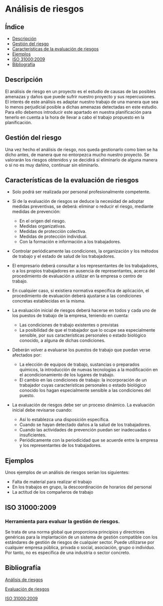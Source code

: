 # Análisis de riesgos## Índice* [Descripción](#Descripción)* [Gestión del riesgo](#Gestión-del-riesgo)* [Características de la evaluación de riesgos](#Características-de-la-evaluación-de-riesgos)* [Ejemplos](#Ejemplos)* [ISO 31000:2009](#ISO-31000:2009)* [Bibliografía](#Bibliografía)## DescripciónEl análisis de riesgo en un proyecto es el estudio de causas de las posibles amenazas y daños que puede sufrir nuestro proyecto y sus repercusiones.El interés de este análisis es adaptar nuestro trabajo de una manera que sea lo menos perjudicial posible a dichas amenazas detectadas en este estudio. Para ello debemos introducir este apartado en nuestra planificación para tenerlo en cuenta a la hora de llevar a cabo el trabajo propuesto en la planificación.## Gestión del riesgoUna vez hecho el análisis de riesgo, nos queda gestionarlo como bien se ha dicho antes, de manera que no entorpezca mucho nuestro proyecto. Se valorarán los riesgos obtenidos y se decidirá si eliminarlo de alguna manera o si no es muy dañino, continuar sin eliminarlo.## Características de la evaluación de riesgos* Solo podrá ser realizada por personal profesionalmente competente.* Si de la evaluación de riesgos se deduce la necesidad de adoptar medidas preventivas, se deberá: eliminar o reducir el riesgo, mediante medidas de prevención:    * En el origen del riesgo.    * Medidas organizativas.    * Medidas de protección colectiva.    * Medidas de protección individual.    * Con la formación e información a los trabajadores.* Controlar periódicamente las condiciones, la organización y los métodos de trabajo y el estado de salud de los trabajadores.* El empresario deberá consultar a los representantes de los trabajadores, o a los propios trabajadores en ausencia de representantes, acerca del procedimiento de evaluación a utilizar en la empresa o centro de trabajo.* En cualquier caso, si existiera normativa específica de aplicación, el procedimiento de evaluación deberá ajustarse a las condiciones concretas establecidas en la misma.* La evaluación inicial de riesgos deberá hacerse en todos y cada uno de los puestos de trabajo de la empresa, teniendo en cuenta:    * Las condiciones de trabajo existentes o previstas    * La posibilidad de que el trabajador que lo ocupe sea especialmente sensible, por sus características personales o estado biológico conocido, a alguna de dichas condiciones.* Deberán volver a evaluarse los puestos de trabajo que puedan verse afectados por:    * La elección de equipos de trabajo, sustancias o preparados químicos, la introducción de nuevas tecnologías a la modificación en el acondicionamiento de los lugares de trabajo.    * El cambio en las condiciones de trabajo: la incorporación de un trabajador cuyas características personales o estado biológico conocido los hagan especialmente sensible a las condiciones del puesto.* La evaluación de riesgos debe ser un proceso dinámico. La evaluación inicial debe revisarse cuando:    * Así lo establezca una disposición específica.    * Cuando se hayan detectado daños a la salud de los trabajadores.    * Cuando las actividades de prevención puedan ser inadecuadas o insuficientes.    * Periódicamente con la periodicidad que se acuerde entre la empresa y los representantes de los trabajadores.## EjemplosUnos ejemplos de un análisis de riesgos serían los siguientes:* Falta de material para realizar el trabajo* En los trabajos en grupo, la descoordinación de horarios del personal* La actitud de los compañeros de trabajo## ISO 31000:2009### Herramienta para evaluar la gestión de riesgos. Se trata de una norma global que proporciona principios y directrices genéricas para la implantación de un sistema de gestión compatible con los estándares de gestión de riesgos de cualquier sector.Puede utilizarse por cualquier empresa pública, privada o social, asociación, grupo o individuo. Por tanto, no esespecífica de una industria o sector concreto.## Bibliografía[Análisis de riesgos](https://es.wikipedia.org/wiki/An%C3%A1lisis_de_riesgo)[Evaluación de riesgos](http://riesgoslaborales.feteugt-sma.es/portal-preventivo/conceptos-generales-de-la-prl/2-evaluacion-de-riesgos/)[ISO 31000:2009](http://gestion-calidad.com/wp-content/uploads/2016/09/iso_31000_2009_gestion_de_riesgos.pdf)